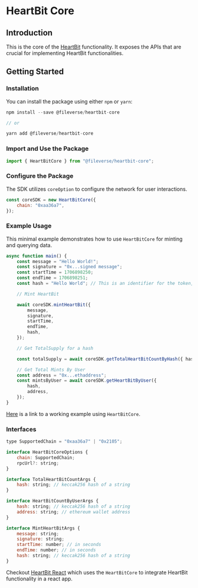 # HeartBit Core

## Introduction

This is the core of the [HeartBit](https://github.com/fileverse/HeartBitSDK) functionality. It exposes the APIs that are crucial for implementing HeartBit functionalities.

## Getting Started

### Installation

You can install the package using either `npm` or `yarn`:

```javascript
npm install --save @fileverse/heartbit-core

// or

yarn add @fileverse/heartbit-core
```

### Import and Use the Package

```javascript
import { HeartBitCore } from "@fileverse/heartbit-core";
```

### Configure the Package

The SDK utilizes `coreOption` to configure the network for user interactions.

```javascript
const coreSDK = new HeartBitCore({
	chain: "0xaa36a7",
});
```

### Example Usage

This minimal example demonstrates how to use `HeartBitCore` for minting and querying data.

```javascript
async function main() {
	const message = "Hello World!";
	const signature = "0x...signed message";
	const startTime = 1706898250;
	const endTime = 1706898251;
	const hash = "Hello World"; // This is an identifier for the token, if this hash changes you mint a new token in that case

	// Mint HeartBit

	await coreSDK.mintHeartBit({
		message,
		signature,
		startTime,
		endTime,
		hash,
	});

	// Get TotalSupply for a hash

	const totalSupply = await coreSDK.getTotalHeartBitCountByHash({ hash });

	// Get Total Mints By User
	const address = "0x...ethaddress";
	const mintsByUser = await coreSDK.getHeartBitByUser({
		hash,
		address,
	});
}
```

[Here](https://codesandbox.io/p/devbox/heartbit-core-sdk-example-37h7hw) is a link to a working example using `HeartBitCore`.

### Interfaces

```javascript
type SupportedChain = "0xaa36a7" | "0x2105";

interface HeartBitCoreOptions {
	chain: SupportedChain;
	rpcUrl?: string;
}

interface TotalHeartBitCountArgs {
	hash: string; // keccak256 hash of a string
}

interface HeartBitCountByUserArgs {
	hash: string; // keccak256 hash of a string
	address: string; // ethereum wallet address
}

interface MintHeartBitArgs {
	message: string;
	signature: string;
	startTime: number; // in seconds
	endTime: number; // in seconds
	hash: string; // keccak256 hash of a string
}
```

Checkout [HeartBit React](https://github.com/fileverse/HeartBitSDK/edit/main/packages/heartbit-react) which uses the `HeartBitCore` to integrate HeartBit functionality in a react app.
